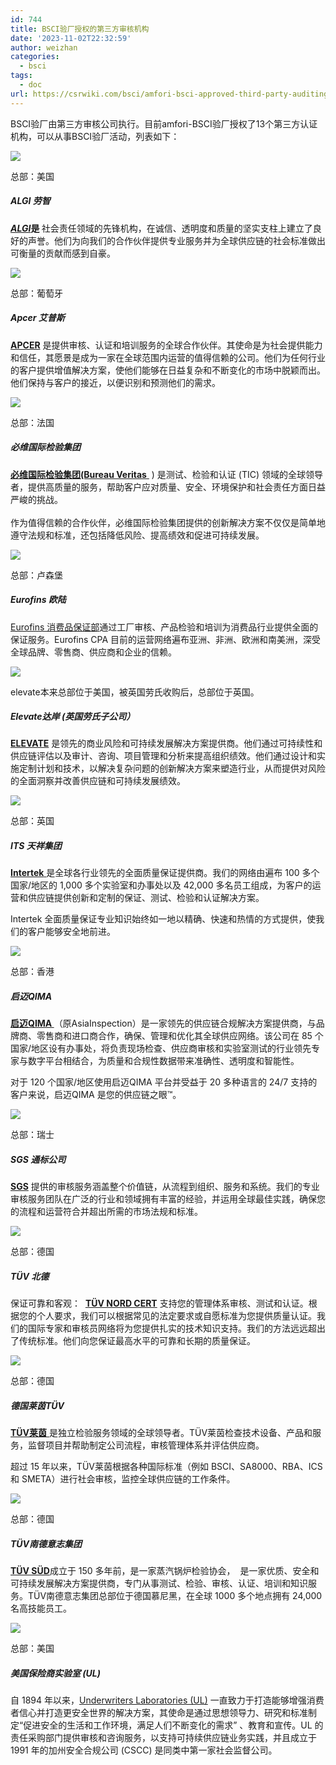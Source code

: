 ```yaml
---
id: 744
title: BSCI验厂授权的第三方审核机构
date: '2023-11-02T22:32:59'
author: weizhan
categories:
  - bsci
tags:
  - doc
url: https://csrwiki.com/bsci/amfori-bsci-approved-third-party-auditing-companies
---
```


BSCI验厂由第三方审核公司执行。目前amfori-BSCI验厂授权了13个第三方认证机构，可以从事BSCI验厂活动，列表如下：

![](https://csrwiki.com/wp-content/uploads/2023/11/image-1.png)

总部：美国

##### ALGI 劳智

[***ALGI***](http://algi.net/)**是&#xA0;**&#x793E;会责任领域的先锋机构，在诚信、透明度和质量的坚实支柱上建立了良好的声誉。他们为向我们的合作伙伴提供专业服务并为全球供应链的社会标准做出可衡量的贡献而感到自豪。 

![](https://csrwiki.com/wp-content/uploads/2023/11/image-2.png)

总部：葡萄牙

##### Apcer 艾普斯

[**APCER**](https://www.apcergroup.com/portugal/index.php/en/audit) 是提供审核、认证和培训服务的全球合作伙伴。其使命是为社会提供能力和信任，其愿景是成为一家在全球范围内运营的值得信赖的公司。他们为任何行业的客户提供增值解决方案，使他们能够在日益复杂和不断变化的市场中脱颖而出。他们保持与客户的接近，以便识别和预测他们的需求。

![](https://csrwiki.com/wp-content/uploads/2023/11/image-3.png)

总部：法国

##### 必维国际检验集团

[**必维国际检验集团(Bureau Veritas** ](http://www.bureauveritas.com/) ) 是测试、检验和认证 (TIC) 领域的全球领导者，提供高质量的服务，帮助客户应对质量、安全、环境保护和社会责任方面日益严峻的挑战。\
\
作为值得信赖的合作伙伴，必维国际检验集团提供的创新解决方案不仅仅是简单地遵守法规和标准，还包括降低风险、提高绩效和促进可持续发展。

![](https://csrwiki.com/wp-content/uploads/2023/11/image-4.png)

总部：卢森堡

##### Eurofins 欧陆

[Eurofins 消费品保证部](https://www.eurofins.com/)通过工厂审核、产品检验和培训为消费品行业提供全面的保证服务。Eurofins CPA 目前的运营网络遍布亚洲、非洲、欧洲和南美洲，深受全球品牌、零售商、供应商和企业的信赖。

![](https://csrwiki.com/wp-content/uploads/2023/11/image-5.png)

elevate本来总部位于美国，被英国劳氏收购后，总部位于英国。

##### Elevate达岸 (英国劳氏子公司）

[**ELEVATE**](http://www.elevatelimited.com/) 是领先的商业风险和可持续发展解决方案提供商。他们通过可持续性和供应链评估以及审计、咨询、项目管理和分析来提高组织绩效。他们通过设计和实施定制计划和技术，以解决复杂问题的创新解决方案来塑造行业，从而提供对风险的全面洞察并改善供应链和可持续发展绩效。

![](https://csrwiki.com/wp-content/uploads/2023/11/image-6.png)

总部：英国

##### ITS 天祥集团

[**Intertek** ](http://www.intertek.com/)是全球各行业领先的全面质量保证提供商。我们的网络由遍布 100 多个国家/地区的 1,000 多个实验室和办事处以及 42,000 多名员工组成，为客户的运营和供应链提供创新和定制的保证、测试、检验和认证解决方案。

Intertek 全面质量保证专业知识始终如一地以精确、快速和热情的方式提供，使我们的客户能够安全地前进。

![](https://csrwiki.com/wp-content/uploads/2023/11/image-7.png)

总部：香港

##### 启迈QIMA

[**启迈QIMA&#xA0;**](https://www.qima.com/?lang=en\&xtor=SEC-5\&matchType=b\&kw=qima\&device=c\&loc=1001004\&network=g\&placement=T2-CORE-EN-SEM\&campaign=ai\&serviceType=brand\&campaignid=51646325\&adgroupid=64313035660\&sc=ppc\&creative=318730693827\&gclid=CjwKCAiA99vhBRBnEiwAwpk-uHlH2zINJZ6Dzo71HMnR1eodg06vE07zZTt8Weyyr4EwGkXvh6D8QRoClOsQAvD_BwE)（原AsiaInspection）是一家领先的供应链合规解决方案提供商，与品牌商、零售商和进口商合作，确保、管理和优化其全球供应网络。该公司在 85 个国家/地区设有办事处，将负责现场检查、供应商审核和实验室测试的行业领先专家与数字平台相结合，为质量和合规性数据带来准确性、透明度和智能性。 

对于 120 个国家/地区使用启迈QIMA 平台并受益于 20 多种语言的 24/7 支持的客户来说，启迈QIMA 是您的供应链之眼™。

![](https://csrwiki.com/wp-content/uploads/2023/11/image-8.png)

总部：瑞士

##### SGS 通标公司

[**SGS**](http://www.sgs.com/) 提供的审核服务涵盖整个价值链，从流程到组织、服务和系统。我们的专业审核服务团队在广泛的行业和领域拥有丰富的经验，并运用全球最佳实践，确保您的流程和运营符合并超出所需的市场法规和标准。

![](https://csrwiki.com/wp-content/uploads/2023/11/image-9.png)

总部：德国

##### TÜV 北德

保证可靠和客观：  [**TÜV NORD CERT**](https://www.tuv-nord.com/en/tuv-nord-worldwide/) 支持您的管理体系审核、测试和认证。根据您的个人要求，我们可以根据常见的法定要求或自愿标准为您提供质量认证。我们的国际专家和审核员网络将为您提供扎实的技术知识支持。我们的方法远远超出了传统标准。他们向您保证最高水平的可靠和长期的质量保证。     

![](https://csrwiki.com/wp-content/uploads/2023/11/image-10.png)

总部：德国

##### 德国莱茵TÜV

[**TÜV莱茵** ](https://www.tuv.com/world/en/)是独立检验服务领域的全球领导者。TÜV莱茵检查技术设备、产品和服务，监督项目并帮助制定公司流程，审核管理体系并评估供应商。

超过 15 年以来，TÜV莱茵根据各种国际标准（例如 BSCI、SA8000、RBA、ICS 和 SMETA）进行社会审核，监控全球供应链的工作条件。

![](https://csrwiki.com/wp-content/uploads/2023/11/image-11.png)

总部：德国

##### TÜV南德意志集团

[**TÜV SÜD**](https://www.tuv-sud.co.uk/uk-en)成立于 150 多年前，是一家蒸汽锅炉检验协会，  是一家优质、安全和可持续发展解决方案提供商，专门从事测试、检验、审核、认证、培训和知识服务。TÜV南德意志集团总部位于德国慕尼黑，在全球 1000 多个地点拥有 24,000 名高技能员工。 

![](https://csrwiki.com/wp-content/uploads/2023/11/image-12.png)

总部：美国

##### 美国保险商实验室 (UL)

自 1894 年以来，[Underwriters Laboratories (UL)](https://www.ul.com/) 一直致力于打造能够增强消费者信心并打造更安全世界的解决方案，其使命是通过思想领导力、研究和标准制定“促进安全的生活和工作环境，满足人们不断变化的需求” 、教育和宣传。UL 的责任采购部门提供审核和咨询服务，以支持可持续供应链业务实践，并且成立于 1991 年的加州安全合规公司 (CSCC) 是同类中第一家社会监督公司。**&#xA0;**
